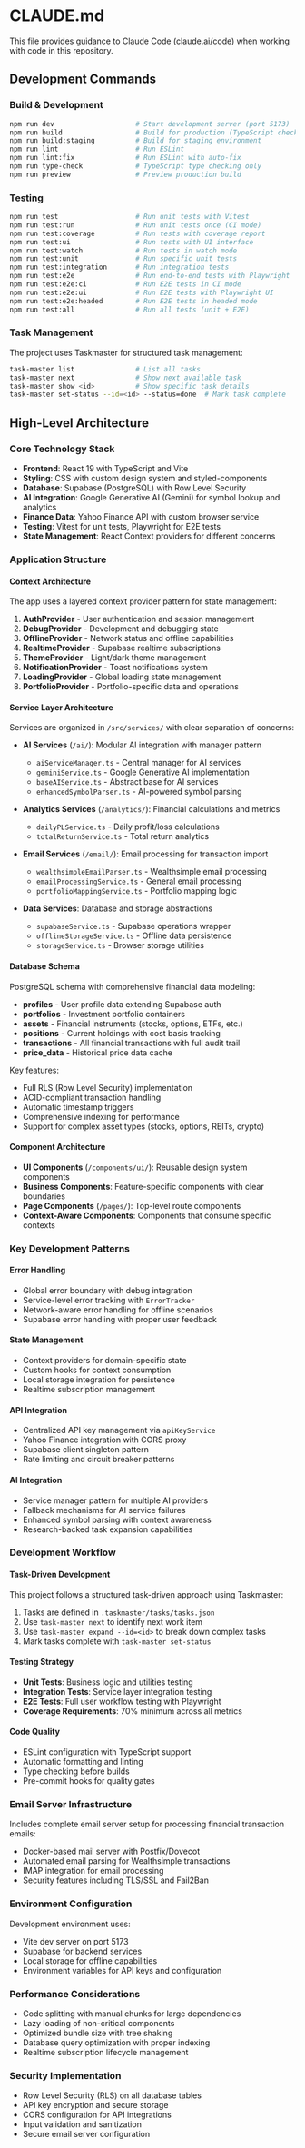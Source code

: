 # CLAUDE.md

This file provides guidance to Claude Code (claude.ai/code) when working with code in this repository.

## Development Commands

### Build & Development
```bash
npm run dev                    # Start development server (port 5173)
npm run build                  # Build for production (TypeScript check + Vite build)
npm run build:staging          # Build for staging environment
npm run lint                   # Run ESLint
npm run lint:fix               # Run ESLint with auto-fix
npm run type-check             # TypeScript type checking only
npm run preview                # Preview production build
```

### Testing
```bash
npm run test                   # Run unit tests with Vitest
npm run test:run               # Run unit tests once (CI mode)
npm run test:coverage          # Run tests with coverage report
npm run test:ui                # Run tests with UI interface
npm run test:watch             # Run tests in watch mode
npm run test:unit              # Run specific unit tests
npm run test:integration       # Run integration tests
npm run test:e2e               # Run end-to-end tests with Playwright
npm run test:e2e:ci            # Run E2E tests in CI mode
npm run test:e2e:ui            # Run E2E tests with Playwright UI
npm run test:e2e:headed        # Run E2E tests in headed mode
npm run test:all               # Run all tests (unit + E2E)
```

### Task Management
The project uses Taskmaster for structured task management:
```bash
task-master list               # List all tasks
task-master next               # Show next available task
task-master show <id>          # Show specific task details
task-master set-status --id=<id> --status=done  # Mark task complete
```

## High-Level Architecture

### Core Technology Stack
- **Frontend**: React 19 with TypeScript and Vite
- **Styling**: CSS with custom design system and styled-components
- **Database**: Supabase (PostgreSQL) with Row Level Security
- **AI Integration**: Google Generative AI (Gemini) for symbol lookup and analytics
- **Finance Data**: Yahoo Finance API with custom browser service
- **Testing**: Vitest for unit tests, Playwright for E2E tests
- **State Management**: React Context providers for different concerns

### Application Structure

#### Context Architecture
The app uses a layered context provider pattern for state management:
1. **AuthProvider** - User authentication and session management
2. **DebugProvider** - Development and debugging state
3. **OfflineProvider** - Network status and offline capabilities
4. **RealtimeProvider** - Supabase realtime subscriptions
5. **ThemeProvider** - Light/dark theme management
6. **NotificationProvider** - Toast notifications system
7. **LoadingProvider** - Global loading state management
8. **PortfolioProvider** - Portfolio-specific data and operations

#### Service Layer Architecture
Services are organized in `/src/services/` with clear separation of concerns:

- **AI Services** (`/ai/`): Modular AI integration with manager pattern
  - `aiServiceManager.ts` - Central manager for AI services
  - `geminiService.ts` - Google Generative AI implementation
  - `baseAIService.ts` - Abstract base for AI services
  - `enhancedSymbolParser.ts` - AI-powered symbol parsing

- **Analytics Services** (`/analytics/`): Financial calculations and metrics
  - `dailyPLService.ts` - Daily profit/loss calculations
  - `totalReturnService.ts` - Total return analytics

- **Email Services** (`/email/`): Email processing for transaction import
  - `wealthsimpleEmailParser.ts` - Wealthsimple email processing
  - `emailProcessingService.ts` - General email processing
  - `portfolioMappingService.ts` - Portfolio mapping logic

- **Data Services**: Database and storage abstractions
  - `supabaseService.ts` - Supabase operations wrapper
  - `offlineStorageService.ts` - Offline data persistence
  - `storageService.ts` - Browser storage utilities

#### Database Schema
PostgreSQL schema with comprehensive financial data modeling:
- **profiles** - User profile data extending Supabase auth
- **portfolios** - Investment portfolio containers
- **assets** - Financial instruments (stocks, options, ETFs, etc.)
- **positions** - Current holdings with cost basis tracking
- **transactions** - All financial transactions with full audit trail
- **price_data** - Historical price data cache

Key features:
- Full RLS (Row Level Security) implementation
- ACID-compliant transaction handling
- Automatic timestamp triggers
- Comprehensive indexing for performance
- Support for complex asset types (stocks, options, REITs, crypto)

#### Component Architecture
- **UI Components** (`/components/ui/`): Reusable design system components
- **Business Components**: Feature-specific components with clear boundaries
- **Page Components** (`/pages/`): Top-level route components
- **Context-Aware Components**: Components that consume specific contexts

### Key Development Patterns

#### Error Handling
- Global error boundary with debug integration
- Service-level error tracking with `ErrorTracker`
- Network-aware error handling for offline scenarios
- Supabase error handling with proper user feedback

#### State Management
- Context providers for domain-specific state
- Custom hooks for context consumption
- Local storage integration for persistence
- Realtime subscription management

#### API Integration
- Centralized API key management via `apiKeyService`
- Yahoo Finance integration with CORS proxy
- Supabase client singleton pattern
- Rate limiting and circuit breaker patterns

#### AI Integration
- Service manager pattern for multiple AI providers
- Fallback mechanisms for AI service failures
- Enhanced symbol parsing with context awareness
- Research-backed task expansion capabilities

### Development Workflow

#### Task-Driven Development
This project follows a structured task-driven approach using Taskmaster:
1. Tasks are defined in `.taskmaster/tasks/tasks.json`
2. Use `task-master next` to identify next work item
3. Use `task-master expand --id=<id>` to break down complex tasks
4. Mark tasks complete with `task-master set-status`

#### Testing Strategy
- **Unit Tests**: Business logic and utilities testing
- **Integration Tests**: Service layer integration testing
- **E2E Tests**: Full user workflow testing with Playwright
- **Coverage Requirements**: 70% minimum across all metrics

#### Code Quality
- ESLint configuration with TypeScript support
- Automatic formatting and linting
- Type checking before builds
- Pre-commit hooks for quality gates

### Email Server Infrastructure
Includes complete email server setup for processing financial transaction emails:
- Docker-based mail server with Postfix/Dovecot
- Automated email parsing for Wealthsimple transactions
- IMAP integration for email processing
- Security features including TLS/SSL and Fail2Ban

### Environment Configuration
Development environment uses:
- Vite dev server on port 5173
- Supabase for backend services
- Local storage for offline capabilities
- Environment variables for API keys and configuration

### Performance Considerations
- Code splitting with manual chunks for large dependencies
- Lazy loading of non-critical components
- Optimized bundle size with tree shaking
- Database query optimization with proper indexing
- Realtime subscription lifecycle management

### Security Implementation
- Row Level Security (RLS) on all database tables
- API key encryption and secure storage
- CORS configuration for API integrations
- Input validation and sanitization
- Secure email server configuration